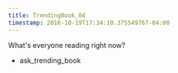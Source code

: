 ```yaml
---
title: TrendingBook_04
timestamp: 2016-10-19T17:34:10.375549767-04:00
---
```


What's everyone reading right now?
* ask_trending_book
